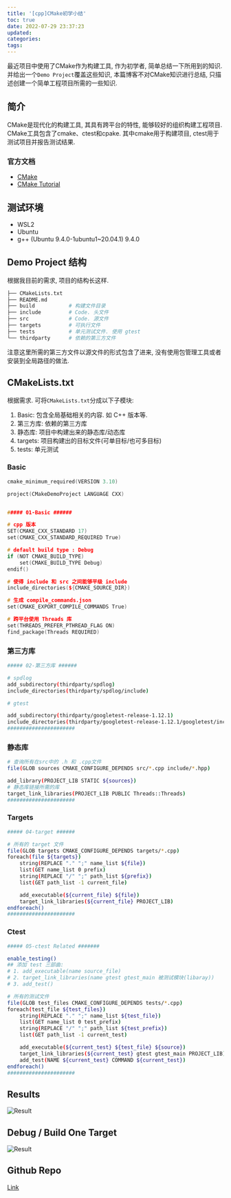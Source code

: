 ```yaml
---
title: '[cpp]CMake初学小结'
toc: true
date: 2022-07-29 23:37:23
updated:
categories:
tags:
---
```


最近项目中使用了CMake作为构建工具, 作为初学者, 简单总结一下所用到的知识. 并给出一个`Demo Project`覆盖这些知识, 本篇博客不对CMake知识进行总结, 只描述创建一个简单工程项目所需的一些知识. 

<!--more-->

## 简介

CMake是现代化的构建工具, 其具有跨平台的特性, 能够较好的组织构建工程项目. CMake工具包含了cmake、ctest和cpake. 其中cmake用于构建项目, ctest用于测试项目并报告测试结果.

### 官方文档

- [CMake](https://cmake.org/cmake/help/latest/)
- [CMake Tutorial](https://cmake.org/cmake/help/latest/guide/tutorial/index.html)

## 测试环境

- WSL2 
- Ubuntu
- g++ (Ubuntu 9.4.0-1ubuntu1~20.04.1) 9.4.0

## Demo Project 结构

根据我目前的需求, 项目的结构长这样.

```bash
├── CMakeLists.txt
├── README.md
├── build           # 构建文件目录
├── include         # Code. 头文件
├── src             # Code. 源文件
├── targets         # 可执行文件
├── tests           # 单元测试文件. 使用 gtest
└── thirdparty      # 依赖的第三方文件
```

注意这里所需的第三方文件以源文件的形式包含了进来, 没有使用包管理工具或者安装到全局路径的做法.

## CMakeLists.txt

根据需求. 可将`CMakeLists.txt`分成以下子模块:

1. Basic: 包含全局基础相关的内容. 如 C++ 版本等.
2. 第三方库: 依赖的第三方库
3. 静态库: 项目中构建出来的静态库/动态库
4. targets: 项目构建出的目标文件(可单目标/也可多目标)
5. tests: 单元测试


### Basic

```cpp
cmake_minimum_required(VERSION 3.10)

project(CMakeDemoProject LANGUAGE CXX)


##### 01-Basic ######

# cpp 版本
SET(CMAKE_CXX_STANDARD 17)
set(CMAKE_CXX_STANDARD_REQUIRED True)

# default build type : Debug
if (NOT CMAKE_BUILD_TYPE)
    set(CMAKE_BUILD_TYPE Debug)
endif()

# 使得 include 和 src 之间能够平级 include
include_directories(${CMAKE_SOURCE_DIR})

# 生成 compile_commands.json
set(CMAKE_EXPORT_COMPILE_COMMANDS True)

# 跨平台使用 Threads 库
set(THREADS_PREFER_PTHREAD_FLAG ON)
find_package(Threads REQUIRED)
```

### 第三方库

```bash
##### 02-第三方库 ######

# spdlog
add_subdirectory(thirdparty/spdlog)
include_directories(thirdparty/spdlog/include)

# gtest

add_subdirectory(thirdparty/googletest-release-1.12.1)
include_directories(thirdparty/googletest-release-1.12.1/googletest/include)
######################
```

### 静态库

```bash
# 查询所有在src中的 .h 和 .cpp文件
file(GLOB sources CMAKE_CONFIGURE_DEPENDS src/*.cpp include/*.hpp)

add_library(PROJECT_LIB STATIC ${sources})
# 静态库链接所需的库
target_link_libraries(PROJECT_LIB PUBLIC Threads::Threads)
######################
```

### Targets

```bash
##### 04-target ######

# 所有的 target 文件
file(GLOB targets CMAKE_CONFIGURE_DEPENDS targets/*.cpp)
foreach(file ${targets})
    string(REPLACE "." ";" name_list ${file})
    list(GET name_list 0 prefix)
    string(REPLACE "/" ";" path_list ${prefix})
    list(GET path_list -1 current_file)

    add_executable(${current_file} ${file})
    target_link_libraries(${current_file} PROJECT_LIB)
endforeach()
######################
```

### Ctest

```bash
##### 05-ctest Related #######

enable_testing()
## 添加 test 三部曲:
# 1. add_executable(name source_file)
# 2. target_link_libraries(name gtest gtest_main 被测试模块(libaray))
# 3. add_test()

# 所有的测试文件
file(GLOB test_files CMAKE_CONFIGURE_DEPENDS tests/*.cpp)
foreach(test_file ${test_files})
    string(REPLACE "." ";" name_list ${test_file})
    list(GET name_list 0 test_prefix)
    string(REPLACE "/" ";" path_list ${test_prefix})
    list(GET path_list -1 current_test)

    add_executable(${current_test} ${test_file} ${source})
    target_link_libraries(${current_test} gtest gtest_main PROJECT_LIB)
    add_test(NAME ${current_test} COMMAND ${current_test})    
endforeach()
######################
```

## Results

![Result](https://cdn.jsdelivr.net/gh/CsJsss/CsJsss.github.io@hexo/themes/icarus/source/img/2022/7/Results.png)

## Debug / Build One Target

![Result](https://cdn.jsdelivr.net/gh/CsJsss/CsJsss.github.io@hexo/themes/icarus/source/img/2022/7/CMake.png)

## Github Repo

[Link](https://github.com/CsJsss/CMake-Demo-Project)


